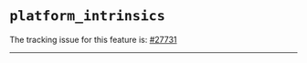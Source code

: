 # `platform_intrinsics`

The tracking issue for this feature is: [#27731]

[#27731]: https://github.com/rust-lang/rust/issues/27731

------------------------



